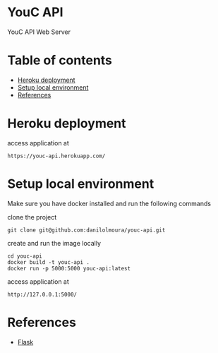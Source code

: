 # YouC API

YouC API Web Server

# Table of contents
   * [Heroku deployment](#heroku-deployment)
   * [Setup local environment](#setup-local-environment)
   * [References](#references)

# Heroku deployment

access application at

    https://youc-api.herokuapp.com/

# Setup local environment
Make sure you have docker installed and run the following commands

clone the project

    git clone git@github.com:danilolmoura/youc-api.git

create and run the image locally

    cd youc-api
    docker build -t youc-api .
    docker run -p 5000:5000 youc-api:latest

access application at

    http://127.0.0.1:5000/

# References

* [Flask](http://flask.palletsprojects.com/en/1.1.x/)
